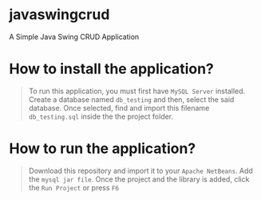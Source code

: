 # javaswingcrud
A Simple Java Swing CRUD Application

# How to install the application?
> To run this application, you must first have `MySQL Server` installed. Create a database named `db_testing` and then, select the said database. Once selected, find and import this filename `db_testing.sql` inside the the project folder.
# How to run the application?
> Download this repository and import it to your `Apache NetBeans`. Add the `mysql jar file`. Once the project and the library is added, click the `Run Project` or press `F6`
